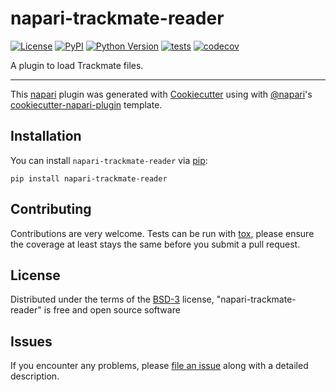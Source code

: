 # napari-trackmate-reader

[![License](https://img.shields.io/pypi/l/napari-trackmate-reader.svg?color=green)](https://github.com/napari/napari-trackmate-reader/raw/master/LICENSE)
[![PyPI](https://img.shields.io/pypi/v/napari-trackmate-reader.svg?color=green)](https://pypi.org/project/napari-trackmate-reader)
[![Python Version](https://img.shields.io/pypi/pyversions/napari-trackmate-reader.svg?color=green)](https://python.org)
[![tests](https://github.com/quantumjot/napari-trackmate-reader/workflows/tests/badge.svg)](https://github.com/quantumjot/napari-trackmate-reader/actions)
[![codecov](https://codecov.io/gh/quantumjot/napari-trackmate-reader/branch/master/graph/badge.svg)](https://codecov.io/gh/quantumjot/napari-trackmate-reader)

A plugin to load Trackmate files.

----------------------------------

This [napari] plugin was generated with [Cookiecutter] using with [@napari]'s [cookiecutter-napari-plugin] template.

<!--
Don't miss the full getting started guide to set up your new package:
https://github.com/napari/cookiecutter-napari-plugin#getting-started

and review the napari docs for plugin developers:
https://napari.org/docs/plugins/index.html
-->

## Installation

You can install `napari-trackmate-reader` via [pip]:

    pip install napari-trackmate-reader

## Contributing

Contributions are very welcome. Tests can be run with [tox], please ensure
the coverage at least stays the same before you submit a pull request.

## License

Distributed under the terms of the [BSD-3] license,
"napari-trackmate-reader" is free and open source software

## Issues

If you encounter any problems, please [file an issue] along with a detailed description.

[napari]: https://github.com/napari/napari
[Cookiecutter]: https://github.com/audreyr/cookiecutter
[@napari]: https://github.com/napari
[MIT]: http://opensource.org/licenses/MIT
[BSD-3]: http://opensource.org/licenses/BSD-3-Clause
[GNU GPL v3.0]: http://www.gnu.org/licenses/gpl-3.0.txt
[GNU LGPL v3.0]: http://www.gnu.org/licenses/lgpl-3.0.txt
[Apache Software License 2.0]: http://www.apache.org/licenses/LICENSE-2.0
[Mozilla Public License 2.0]: https://www.mozilla.org/media/MPL/2.0/index.txt
[cookiecutter-napari-plugin]: https://github.com/napari/cookiecutter-napari-plugin
[file an issue]: https://github.com/quantumjot/napari-trackmate-reader/issues
[napari]: https://github.com/napari/napari
[tox]: https://tox.readthedocs.io/en/latest/
[pip]: https://pypi.org/project/pip/
[PyPI]: https://pypi.org/